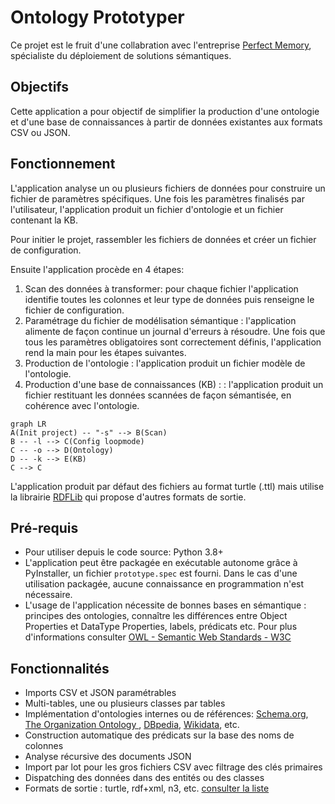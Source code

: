 # Ontology Prototyper
Ce projet est le fruit d'une collabration avec l'entreprise [Perfect Memory](https://www.perfect-memory.com/), spécialiste du déploiement de solutions sémantiques.
## Objectifs
Cette application a pour objectif de simplifier la production d'une ontologie et d'une base de connaissances à partir de données existantes aux formats CSV ou JSON.


## Fonctionnement
L'application analyse un ou plusieurs fichiers de données pour construire un fichier de paramètres spécifiques.
Une fois les paramètres finalisés par l'utilisateur, l'application produit un fichier d'ontologie et un fichier contenant la KB.

Pour initier le projet, rassembler les fichiers de données et créer un fichier de configuration.

Ensuite l'application procède en 4 étapes:
1. Scan des données à transformer: pour chaque fichier l'application identifie toutes les colonnes et leur type de données puis renseigne le fichier de configuration.
2. Paramétrage du fichier de modélisation sémantique : l'application alimente de façon continue un journal d'erreurs à résoudre. Une fois que tous les paramètres obligatoires sont correctement définis, l'application rend la main pour les étapes suivantes.
3. Production de l'ontologie : l'application produit un fichier modèle de l'ontologie.
4. Production d'une base de connaissances (KB) :  : l'application produit un fichier restituant les données scannées de façon sémantisée, en cohérence avec l'ontologie.
```mermaid
graph LR
A(Init project) -- "-s" --> B(Scan)
B -- -l --> C(Config loopmode)
C -- -o --> D(Ontology)
D -- -k --> E(KB)
C --> C
```
L'application produit par défaut des fichiers au format turtle (.ttl) mais utilise la librairie [RDFLib](https://rdflib.readthedocs.io/) qui propose d'autres formats de sortie.

## Pré-requis
* Pour utiliser depuis le code source: Python 3.8+
* L'application peut être packagée en exécutable autonome grâce à PyInstaller, un fichier `prototype.spec` est fourni. Dans le cas d'une utilisation packagée, aucune connaissance en programmation n'est nécessaire.
* L'usage de l'application nécessite de bonnes bases en sémantique : principes des ontologies, connaître les différences entre Object Properties et DataType Properties, labels, prédicats etc. Pour plus d'informations consulter [OWL - Semantic Web Standards - W3C](https://www.w3.org/OWL/)

## Fonctionnalités
* Imports CSV et JSON paramétrables
* Multi-tables, une ou plusieurs classes par tables
* Implémentation d'ontologies internes ou de références: [Schema.org](https://schema.org/), [The Organization Ontology
](https://www.w3.org/TR/vocab-org/), [DBpedia](https://www.dbpedia.org/), [Wikidata](https://www.wikidata.org/wiki/Wikidata:Main_Page), etc.
* Construction automatique des prédicats sur la base des noms de colonnes
* Analyse récursive des documents JSON
* Import par lot pour les gros fichiers CSV avec filtrage des clés primaires
* Dispatching des données dans des entités ou des classes
* Formats de sortie : turtle, rdf+xml, n3, etc. [consulter la liste](https://rdflib.readthedocs.io/en/stable/plugin_serializers.html)

